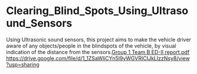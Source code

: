 # Clearing_Blind_Spots_Using_Ultrasound_Sensors
Using Ultrasonic sound sensors, this project aims to make the vehicle driver aware of any objects/people in the blindspots of the vehicle, by visual indication of the distance from the sensors.[Group 1 Team B ED-II report.pdf](https://github.com/lighterbird/Clearing_Blind_Spots_Using_Ultrasound_Sensors/files/12267407/Group.1.Team.B.ED-II.report.pdf)
https://drive.google.com/file/d/1_1ZSaWliCYn5I9yWGVRICIJkLIzzNsy8/view?usp=sharing
